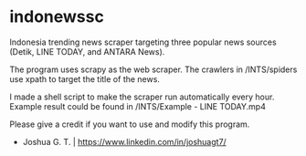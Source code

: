 # indonewssc

Indonesia trending news scraper targeting three popular news sources (Detik, LINE TODAY, and ANTARA News).

The program uses scrapy as the web scraper.
The crawlers in /INTS/spiders use xpath to target the title of the news.

I made a shell script to make the scraper run automatically every hour. 
Example result could be found in /INTS/Example - LINE TODAY.mp4

Please give a credit if you want to use and modify this program.

- Joshua G. T. | https://www.linkedin.com/in/joshuagt7/

